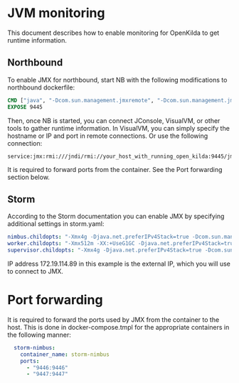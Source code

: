 # JVM monitoring
This document describes how to enable monitoring for OpenKilda to get runtime information.

## Northbound
To enable JMX for northbound, start NB with the following modifications to northbound dockerfile:

```dockerfile
CMD ["java", "-Dcom.sun.management.jmxremote", "-Dcom.sun.management.jmxremote.rmi.port=9445", "-Dcom.sun.management.jmxremote.port=9445", "-Djava.rmi.server.hostname=172.19.114.89", "-Dcom.sun.management.jmxremote.local.only=false", "-Dcom.sun.management.jmxremote.ssl=false", "-Dcom.sun.management.jmxremote.authenticate=false", "-XX:+PrintFlagsFinal", "-XX:+UnlockExperimentalVMOptions", "-XX:+UseContainerSupport", "-jar", "northbound.jar"]
EXPOSE 9445
```

Then, once NB is started, you can connect JConsole, VisualVM, or other tools to gather runtime information.
In VisualVM, you can simply specify the hostname or IP and port in remote connections. Or use the following connection:
```
service:jmx:rmi:///jndi/rmi://your_host_with_running_open_kilda:9445/jmxrmi
```
It is required to forward ports from the container. See the Port forwarding section below.

## Storm
According to the Storm documentation you can enable JMX by specifying additional settings in storm.yaml:
```yaml
nimbus.childopts: "-Xmx4g -Djava.net.preferIPv4Stack=true -Dcom.sun.management.jmxremote -Dcom.sun.management.jmxremote.port=9446 -Djava.rmi.server.hostname=172.19.114.89 -Dcom.sun.management.jmxremote.local.only=false -Dcom.sun.management.jmxremote.ssl=false -Dcom.sun.management.jmxremote.authenticate=false"
worker.childopts: "-Xmx512m -XX:+UseG1GC -Djava.net.preferIPv4Stack=true -Dcom.sun.management.jmxremote -Dcom.sun.management.jmxremote.port=9447 -Djava.rmi.server.hostname=172.19.114.89 -Dcom.sun.management.jmxremote.local.only=false -Dcom.sun.management.jmxremote.ssl=false -Dcom.sun.management.jmxremote.authenticate=false"
supervisor.childopts: "-Xmx4g -Djava.net.preferIPv4Stack=true -Dcom.sun.management.jmxremote -Dcom.sun.management.jmxremote.port=9448 -Djava.rmi.server.hostname=172.19.114.89 -Dcom.sun.management.jmxremote.local.only=false -Dcom.sun.management.jmxremote.ssl=false -Dcom.sun.management.jmxremote.authenticate=false"

```

IP address 172.19.114.89 in this example is the external IP, which you will use to connect to JMX.

# Port forwarding
It is required to forward the ports used by JMX from the container to the host. This is done in docker-compose.tmpl for 
the appropriate containers in the following manner: 
```yaml
  storm-nimbus:
    container_name: storm-nimbus    
    ports:
      - "9446:9446"
      - "9447:9447"
```
